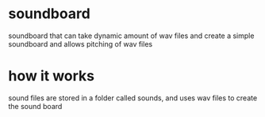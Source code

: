 # soundboard
soundboard that can take dynamic amount of wav files and create a simple soundboard and allows pitching of wav files


# how it works
sound files are stored in a folder called sounds, and uses wav files to create the sound board
